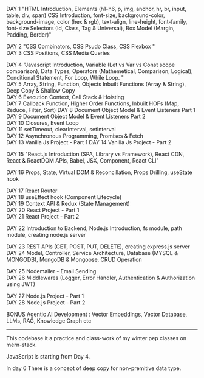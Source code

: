 DAY 1	"HTML Introduction,
Elements (h1-h6, p, img, anchor,
hr, br, input, table, div, span)
CSS Introduction,
font-size, background-color, background-image, color (hex & rgb), text-align,
line-height, font-family, font-size
Selectors (Id, Class, Tag & Universal), Box Model (Margin, Padding, Border)"

DAY 2	"CSS Combinators, CSS Psudo Class, CSS Flexbox
"	
DAY 3	CSS Positions, CSS Media Queries	
		
DAY 4	"Javascript Introduction, Variable (Let vs Var vs Const scope comparison), Data Types, 
Operators (Mathemetical, Comparison, Logical),
Conditional Statement, For Loop, While Loop.
"	
DAY 5	Array, String, Function, Objects Inbuilt Functions (Array & String), Deep Copy & Shallow Copy 	
DAY 6	Execution Context, Call Stack & Hoisting	
DAY 7	Callback Function, Higher Order Functions, Inbuilt HOFs (Map, Reduce, Filter, Sort)	
DAY 8	Document Object Model & Event Listeners Part 1	
DAY 9	Document Object Model & Event Listeners Part 2	
DAY 10	Closures, Event Loop	
DAY 11	setTimeout, clearInterval, setInterval	
DAY 12	Asynchronous Programming, Promises & Fetch	
DAY 13	Vanilla Js Project - Part 1	
DAY 14	Vanilla Js Project - Part 2	
		
DAY 15	"React.js Introduction (SPA, Library vs Framework), React CDN, 
React & ReactDOM APIs, 
Babel, JSX, Component, React CLI"	

DAY 16	Props, State, Virtual DOM & Reconcillation, Props Drilling, useState hook	

DAY 17	React Router	
DAY 18	useEffect hook (Component Lifecycle)	
DAY 19	Context API & Redux (State Management)	
DAY 20	React Project - Part 1	
DAY 21	React Project - Part 2	
		
DAY 22	Introduction to Backend, Node.js Introduction, fs module, path module, creating node.js server	

DAY 23	REST APIs (GET, POST, PUT, DELETE), creating express.js server	
DAY 24	Model, Controller, Service Architecture, Database (MYSQL & MONGODB), MongoDB & Mongoose, CRUD Operation	

DAY 25	Nodemailer - Email Sending	
DAY 26	Middlewares (Logger, Error Handler, Authentication & Authorization using JWT)	

DAY 27	Node.js Project - Part 1	
DAY 28	Node.js Project - Part 2	
		
BONUS	Agentic AI Development : Vector Embeddings, Vector Database, LLMs, RAG, Knowledge Graph etc	

----------------------------------------------------------------------------------

This codebase it a practice and class-work of my winter pep classes on mern-stack.

JavaScript is starting from Day 4.

In day 6 There is a concept of deep copy for non-premitive data type.